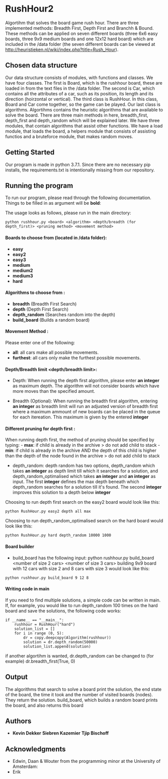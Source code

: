# RushHour2

Algortihm that solves the board game rush hour. There are three implemented methods: Breadth First, Depth First and Branchh & Bound. These methods can be applied on seven different boards (three 6x6 easy boards, three 9x9 medium boards and one 12x12 hard board) which are included in the /data folder (the seven different boards can be viewed at http://heuristieken.nl/wiki/index.php?title=Rush_Hour).

## Chosen data structure

Our data structure consists of modules, with functions and classes. We have four classes. The first is Board, which is the rushhour board, these are loaded in from the text files in the /data folder. The second is Car, which contains all the attributes of a car, such as its position, its length and its direction (hoirzontal or vertical). The third class is RushHour. In this class, Board and Car come together, so the game can be played. Our last class is algorithms. Algortihms contains the heuristic algorithms that are available to solve the board. There are three main methods in here, breadth_first, depth_first and depth_random which will be explained later. We have three modules, that contain algorithms that assist other functions. We have a load module, that loads the board, a helpers module that consists of assisting functios and a bruteforce module, that makes random moves.


## Getting Started

Our program is made in python 3.7.1. Since there are no necessary pip installs, the requirements.txt is intentionally missing from our repository.


## Running the program

To run our program, please read through the following documentation. Things to be filled in as argument will be **bold**:

The usage looks as follows, please run in the main directory:
```
python rushhour.py <board> <algorithm> <depth/breadth (for depth_first)> <pruning method> <movement method>
```
#### Boards to choose from <board> (located in /data folder): 
  - **easy**
  - **easy2**
  - **easy3**
  - **medium**
  - **medium2**
  - **medium3**
  - **hard**

#### Algorithms to choose from <algorithm>:
  - **breadth** (Breadth First Search)
  - **depth** (Depth First Search)
  - **depth_random** (Searches random into the depth)
  - **build_board** (Builds a random board)
  
#### Movement Method <movement method>:
  Please enter one of the following:
  - **all**: all cars make all possible movements.
  - **furthest**: all cars only make the furthest possible movements.
  
#### Depth/Breadth limit <depth/breadth limit>:
  - Depth: When running the depth first algorithm, please enter **an integer** as maximum depth. The algorithm will not consider boards which have more moves than the specified amount. 

  - Breadth (Optional): When running the breadth first algorithm, entering **an integer** as breadth limit will run an adjusted version of breadth first where a maximum ammount of new boards can be placed in the queue for each itereation. This maximum is given by the entered **integer**
  
#### Different pruning for depth first <pruning method>:
  When running depth first, the method of pruning should be specified by typing:
    - **max**: if child is already in the archive > do not add child to stack
    - **min**: if child is already in the archive AND the depth of this child is higher than the depth of the node found in the archive > do not add child to stack
  
- depth_random: depth random has two options, depth_random which takes **an integer** as depth limit till which it searches for a solution, and depth_random_optimalised which takes **an integer** and **an integer** as input. The first **integer** defines the max depth beneath which depth_random searches for a solution till it's found. The second **integer** improves this solution to a depth below **integer** 
  
Choosing to run depth first search on the easy2 board would look like this:
```
python RushHour.py easy2 depth all max
```

Choosing to run depth_random_optimalised search on the hard board would look like this:
```
python RushHour.py hard depth_random 10000 1000
```

#### Board builder
- build_board has the following input: 
python rushhour.py build_board <size of board> <number of size 2 cars> <number of size 3 cars> 
building 9x9 board with 12 cars with size 2 and 8 cars with size 3 would look like this:
```
python rushhour.py build_board 9 12 8
```  

#### Writing code in main
If you need to find multiple solutions, a simple code can be written in main. If, for example, you would like to run depth_random 100 times on the hard board and save the solutions, the following code works:
```
if __name__ == "__main__":
    rushhour = RushHour("hard")
    solution_list = []
    for i in range (0, 5):
        dr = copy.deepcopy(Algorithm(rushhour))
        solution = dr.depth_random(50000)
        solution_list.append(solution)
```
if another algortihm is wanted, dr.depth_random can be changed to (for example) dr.breadth_first(True, 0)

## Output

The algorithms that search to solve a board print the solution, the end state of the board, the time it took and the number of visited boards (nodes). They return the solution.
build_board, which builds a random board prints the board, and also returns this board

## Authors

* **Kevin Dekker**
  **Siebren Kazemier**
  **Tjip Bischoff**

## Acknowledgments

* Edwin, Daan & Wouter from the programming minor at the University of Amsterdam:
* Erik

